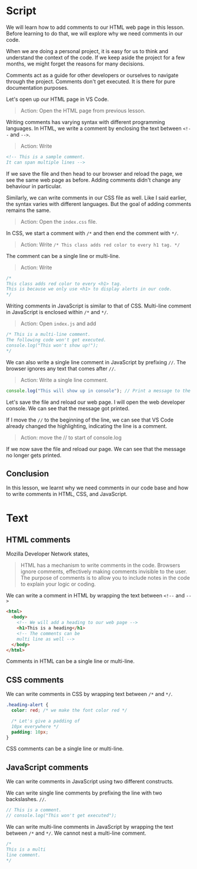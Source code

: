 # Script

We will learn how to add comments to our HTML web page in this lesson. Before learning to do that, we will explore why we need comments in our code.

When we are doing a personal project, it is easy for us to think and understand the context of the code. If we keep aside the project for a few months, we might forget the reasons for many decisions.

Comments act as a guide for other developers or ourselves to navigate through the project. Comments don't get executed. It is there for pure documentation purposes.

Let's open up our HTML page in VS Code.

> Action: Open the HTML page from previous lesson.

Writing comments has varying syntax with different programming languages. In HTML, we write a comment by enclosing the text between `<!--` and `-->`.

> Action: Write

```html
<!-- This is a sample comment.
It can span multiple lines -->
```

If we save the file and then head to our browser and reload the page, we see the same web page as before. Adding comments didn't change any behaviour in particular.

Similarly, we can write comments in our CSS file as well. Like I said earlier, the syntax varies with different languages. But the goal of adding comments remains the same.

> Action: Open the `index.css` file.

In CSS, we start a comment with `/*` and then end the comment with `*/`.

> Action: Write `/* This class adds red color to every h1 tag. */`

The comment can be a single line or multi-line.

> Action: Write

```css
/*
This class adds red color to every <h1> tag.
This is because we only use <h1> to display alerts in our code.
*/
```

Writing comments in JavaScript is similar to that of CSS. Multi-line comment in JavaScript is enclosed within `/*` and `*/`.

> Action: Open `index.js` and add

```javascript
/* This is a multi-line comment.
The following code won't get executed.
console.log("This won't show up!");
*/
```

We can also write a single line comment in JavaScript by prefixing `//`. The browser ignores any text that comes after `//`.

> Action: Write a single line comment.

```javascript
console.log("This will show up in console"); // Print a message to the developer console.
```

Let's save the file and reload our web page. I will open the web developer console. We can see that the message got printed.

If I move the `//` to the beginning of the line, we can see that VS Code already changed the highlighting, indicating the line is a comment.

> Action: move the // to start of console.log

If we now save the file and reload our page. We can see that the message no longer gets printed.

## Conclusion

In this lesson, we learnt why we need comments in our code base and how to write comments in HTML, CSS, and JavaScript.

# Text

## HTML comments

Mozilla Developer Network states,

> HTML has a mechanism to write comments in the code. Browsers ignore comments, effectively making comments invisible to the user. The purpose of comments is to allow you to include notes in the code to explain your logic or coding.

We can write a comment in HTML by wrapping the text between `<!--` and `-->`

```html
<html>
  <body>
    <!-- We will add a heading to our web page -->
    <h1>This is a heading</h1>
    <!-- The comments can be
    multi line as well -->
  </body>
</html>
```

Comments in HTML can be a single line or multi-line.

## CSS comments

We can write comments in CSS by wrapping text between `/*` and `*/`.

```css
.heading-alert {
  color: red; /* we make the font color red */

  /* Let's give a padding of
  10px everywhere */
  padding: 10px;
}
```

CSS comments can be a single line or multi-line.

## JavaScript comments

We can write comments in JavaScript using two different constructs.

We can write single line comments by prefixing the line with two backslashes. `//`.

```javascript
// This is a comment.
// console.log("This won't get executed");
```

We can write multi-line comments in JavaScript by wrapping the text between `/*` and `*/`. We cannot nest a multi-line comment.

```javascript
/*
This is a multi
line comment.
*/
```
